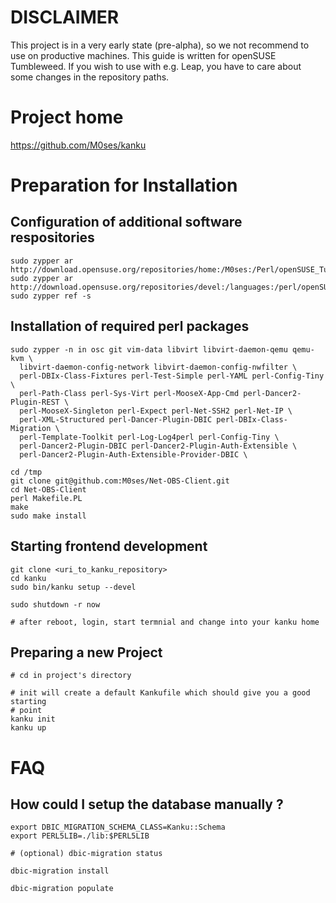 # DISCLAIMER

This project is in a very early state (pre-alpha), so we not recommend to use on productive machines. 
This guide is written for openSUSE Tumbleweed.
If you wish to use with e.g. Leap, you have to care about some changes in the repository
paths.

# Project home

https://github.com/M0ses/kanku

# Preparation for Installation

## Configuration of additional software respositories

```
sudo zypper ar http://download.opensuse.org/repositories/home:/M0ses:/Perl/openSUSE_Tumbleweed/home:M0ses:Perl.repo
sudo zypper ar http://download.opensuse.org/repositories/devel:/languages:/perl/openSUSE_Tumbleweed/devel:languages:perl.repo
sudo zypper ref -s
```

## Installation of required perl packages

```
sudo zypper -n in osc git vim-data libvirt libvirt-daemon-qemu qemu-kvm \
  libvirt-daemon-config-network libvirt-daemon-config-nwfilter \
  perl-DBIx-Class-Fixtures perl-Test-Simple perl-YAML perl-Config-Tiny \
  perl-Path-Class perl-Sys-Virt perl-MooseX-App-Cmd perl-Dancer2-Plugin-REST \
  perl-MooseX-Singleton perl-Expect perl-Net-SSH2 perl-Net-IP \
  perl-XML-Structured perl-Dancer-Plugin-DBIC perl-DBIx-Class-Migration \
  perl-Template-Toolkit perl-Log-Log4perl perl-Config-Tiny \
  perl-Dancer2-Plugin-DBIC perl-Dancer2-Plugin-Auth-Extensible \
  perl-Dancer2-Plugin-Auth-Extensible-Provider-DBIC \

cd /tmp
git clone git@github.com:M0ses/Net-OBS-Client.git
cd Net-OBS-Client
perl Makefile.PL
make 
sudo make install

```

## Starting frontend development

```
git clone <uri_to_kanku_repository>
cd kanku
sudo bin/kanku setup --devel

sudo shutdown -r now

# after reboot, login, start termnial and change into your kanku home
```

## Preparing a new Project

```
# cd in project's directory

# init will create a default Kankufile which should give you a good starting 
# point
kanku init
kanku up
```
# FAQ

## How could I setup the database manually ?

```
export DBIC_MIGRATION_SCHEMA_CLASS=Kanku::Schema
export PERL5LIB=./lib:$PERL5LIB

# (optional) dbic-migration status

dbic-migration install

dbic-migration populate
```
